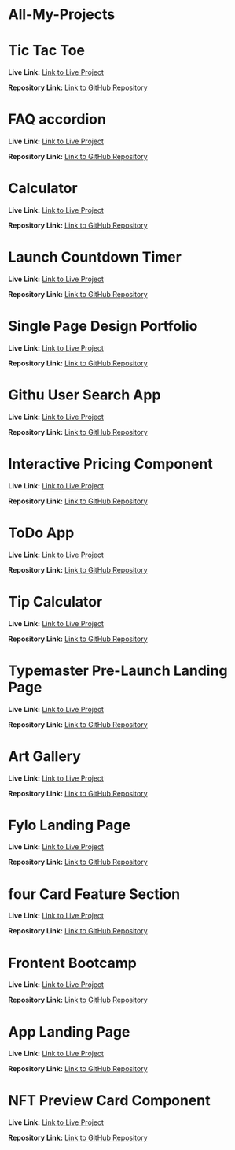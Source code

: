 # All-My-Projects
# Tic Tac Toe

**Live Link:** [Link to Live Project](https://anamaisuradze.github.io/my-react-app/)

**Repository Link:** [Link to GitHub Repository](https://github.com/AnaMaisuradze/my-react-app)


# FAQ accordion

**Live Link:** [Link to Live Project](https://anamaisuradze.github.io/FAQ-accordion/)

**Repository Link:** [Link to GitHub Repository](https://github.com/AnaMaisuradze/FAQ-accordion)


# Calculator

**Live Link:** [Link to Live Project](https://anamaisuradze.github.io/calculator/)

**Repository Link:** [Link to GitHub Repository](https://github.com/AnaMaisuradze/calculator)


# Launch Countdown Timer

**Live Link:** [Link to Live Project](https://anamaisuradze.github.io/Launch-countdown-timer/)

**Repository Link:** [Link to GitHub Repository](https://github.com/AnaMaisuradze/Launch-countdown-timer)


# Single Page Design Portfolio

**Live Link:** [Link to Live Project]( https://anamaisuradze.github.io/Single-page-design-portfolio/)

**Repository Link:** [Link to GitHub Repository](https://github.com/AnaMaisuradze/Single-page-design-portfolio)


# Githu User Search App

**Live Link:** [Link to Live Project]( https://anamaisuradze.github.io/github-user-shearch-app/)

**Repository Link:** [Link to GitHub Repository](https://github.com/AnaMaisuradze/github-user-shearch-app)


# Interactive Pricing Component

**Live Link:** [Link to Live Project]( https://anamaisuradze.github.io/Interactive-Pricing-Component/)

**Repository Link:** [Link to GitHub Repository](https://github.com/AnaMaisuradze/Interactive-Pricing-Component)


# ToDo App

**Live Link:** [Link to Live Project]( https://anamaisuradze.github.io/To-Do-app/)

**Repository Link:** [Link to GitHub Repository](https://github.com/AnaMaisuradze/To-Do-app)


# Tip Calculator

**Live Link:** [Link to Live Project]( https://anamaisuradze.github.io/Tip-calculator/)

**Repository Link:** [Link to GitHub Repository](https://github.com/AnaMaisuradze/Tip-calculator)


# Typemaster Pre-Launch Landing Page

**Live Link:** [Link to Live Project]( https://anamaisuradze.github.io/Typemaster-pre-launch-landing-page/)

**Repository Link:** [Link to GitHub Repository](https://github.com/AnaMaisuradze/Typemaster-pre-launch-landing-page)


# Art Gallery

**Live Link:** [Link to Live Project]( https://anamaisuradze.github.io/Art-Gallery/)

**Repository Link:** [Link to GitHub Repository](https://github.com/AnaMaisuradze/Art-Gallery)


# Fylo Landing Page

**Live Link:** [Link to Live Project]( https://anamaisuradze.github.io/Fylo-landing-page/)

**Repository Link:** [Link to GitHub Repository](https://github.com/AnaMaisuradze/Fylo-landing-page)


# four Card Feature Section

**Live Link:** [Link to Live Project]( https://anamaisuradze.github.io/four-card-feature-section/)

**Repository Link:** [Link to GitHub Repository](https://github.com/AnaMaisuradze/four-card-feature-section)



# Frontent Bootcamp

**Live Link:** [Link to Live Project]( https://anamaisuradze.github.io/Frontent-bootcamp-bootstrap-5/)

**Repository Link:** [Link to GitHub Repository](https://github.com/AnaMaisuradze/Frontent-bootcamp-bootstrap-5)


# App Landing Page

**Live Link:** [Link to Live Project]( https://anamaisuradze.github.io/App-landing-page/)

**Repository Link:** [Link to GitHub Repository](https://github.com/AnaMaisuradze/App-landing-page)


# NFT Preview Card Component

**Live Link:** [Link to Live Project]( https://anamaisuradze.github.io/NFT-preview-card-component/)

**Repository Link:** [Link to GitHub Repository](https://github.com/AnaMaisuradze/NFT-preview-card-component)


